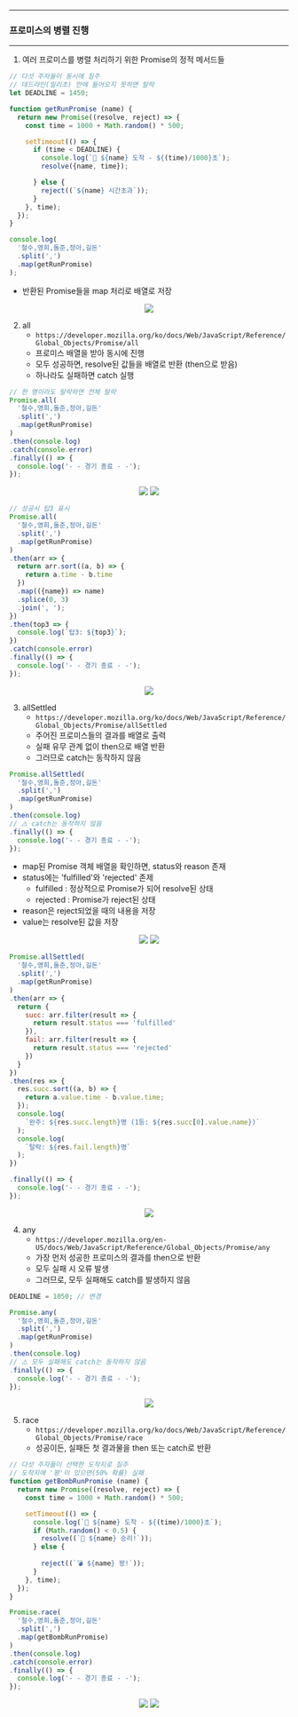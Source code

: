 -----
### 프로미스의 병렬 진행
-----
1. 여러 프로미스를 병렬 처리하기 위한 Promise의 정적 메서드들
```js
// 다섯 주자들이 동시에 질주
// 데드라인(밀리초) 안에 들어오지 못하면 탈락
let DEADLINE = 1450;

function getRunPromise (name) {
  return new Promise((resolve, reject) => {
    const time = 1000 + Math.random() * 500;

    setTimeout(() => {
      if (time < DEADLINE) {
        console.log(`🚩 ${name} 도착 - ${(time)/1000}초`);
        resolve({name, time});

      } else {
        reject((`${name} 시간초과`));
      }
    }, time);
  });
}

console.log(
  '철수,영희,돌준,정아,길돈'
  .split(',')
  .map(getRunPromise)
);
```
  - 반환된 Promise들을 map 처리로 배열로 저장
<div align="center">
<img src="https://github.com/sooyounghan/JavaScript/assets/34672301/226d3a6c-355e-4936-8655-9b266198c094">
</div>

2. all
   - ```https://developer.mozilla.org/ko/docs/Web/JavaScript/Reference/Global_Objects/Promise/all```
   - 프로미스 배열을 받아 동시에 진행
   - 모두 성공하면, resolve된 값들을 배열로 반환 (then으로 받음)
   - 하나라도 실패하면 catch 실행
```js
// 한 명이라도 탈락하면 전체 탈락
Promise.all(
  '철수,영희,돌준,정아,길돈'
  .split(',')
  .map(getRunPromise)
)
.then(console.log)
.catch(console.error)
.finally(() => {
  console.log('- - 경기 종료 - -');
});
```
<div align="center">
<img src="https://github.com/sooyounghan/JavaScript/assets/34672301/a6aa2f26-e829-4a47-90b1-373b8501559d">
<img src="https://github.com/sooyounghan/JavaScript/assets/34672301/9b034dfa-fa41-44b9-8470-01f25d8751ef">
</div>

```js
// 성공시 탑3 표시
Promise.all(
  '철수,영희,돌준,정아,길돈'
  .split(',')
  .map(getRunPromise)
)
.then(arr => {
  return arr.sort((a, b) => {
    return a.time - b.time
  })
  .map(({name}) => name)
  .splice(0, 3)
  .join(', ');
})
.then(top3 => {
  console.log(`탑3: ${top3}`);
})
.catch(console.error)
.finally(() => {
  console.log('- - 경기 종료 - -');
});
```
<div align="center">
<img src="https://github.com/sooyounghan/JavaScript/assets/34672301/f56f1fd4-b3d6-4510-a6e1-822ac8b07219">
</div>

3. allSettled
   - ```https://developer.mozilla.org/ko/docs/Web/JavaScript/Reference/Global_Objects/Promise/allSettled```
   - 주어진 프로미스들의 결과를 배열로 출력
   - 실패 유무 관계 없이 then으로 배열 반환
   - 그러므로 catch는 동작하지 않음
   
```js
Promise.allSettled(
  '철수,영희,돌준,정아,길돈'
  .split(',')
  .map(getRunPromise)
)
.then(console.log)
// ⚠️ catch는 동작하지 않음
.finally(() => {
  console.log('- - 경기 종료 - -');
});
```
  - map된 Promise 객체 배열을 확인하면, status와 reason 존재
  - status에는 'fulfilled'와 'rejected' 존제
    + fulfilled : 정상적으로 Promise가 되어 resolve된 상태
    + rejected : Promise가 reject된 상태
  - reason은 reject되었을 때의 내용을 저장
  - value는 resolve된 값을 저장
    
<div align="center">
<img src="https://github.com/sooyounghan/JavaScript/assets/34672301/14c397a8-8474-40d6-88a0-d0f053cb8079">
<img src="https://github.com/sooyounghan/JavaScript/assets/34672301/597175d2-37dd-430c-8b30-e13b58dc18dd">
</div>

```js
Promise.allSettled(
  '철수,영희,돌준,정아,길돈'
  .split(',')
  .map(getRunPromise)
)
.then(arr => {
  return {
    succ: arr.filter(result => {
      return result.status === 'fulfilled'
    }),
    fail: arr.filter(result => {
      return result.status === 'rejected'
    })
  }
})
.then(res => {
  res.succ.sort((a, b) => {
    return a.value.time - b.value.time;
  });
  console.log(
    `완주: ${res.succ.length}명 (1등: ${res.succ[0].value.name})`
  );
  console.log(
    `탈락: ${res.fail.length}명`
  );
})

.finally(() => {
  console.log('- - 경기 종료 - -');
});
```
<div align="center">
<img src="https://github.com/sooyounghan/JavaScript/assets/34672301/da4f9181-0666-4467-beb2-e20ea3755483">
</div>

4. any
   - ```https://developer.mozilla.org/en-US/docs/Web/JavaScript/Reference/Global_Objects/Promise/any```
   - 가장 먼저 성공한 프로미스의 결과를 then으로 반환
   - 모두 실패 시 오류 발생
   - 그러므로, 모두 실패해도 catch를 발생하지 않음
```js
DEADLINE = 1050; // 변경
```
```js
Promise.any(
  '철수,영희,돌준,정아,길돈'
  .split(',')
  .map(getRunPromise)
)
.then(console.log)
// ⚠️ 모두 실패해도 catch는 동작하지 않음
.finally(() => {
  console.log('- - 경기 종료 - -');
});
```
<div align="center">
<img src="https://github.com/sooyounghan/JavaScript/assets/34672301/80c3ecfb-c626-44a6-8152-86d1360903f1">
</div>

5. race
   - ```https://developer.mozilla.org/ko/docs/Web/JavaScript/Reference/Global_Objects/Promise/race```
   - 성공이든, 실패든 첫 결과물을 then 또는 catch로 반환
```js
// 다섯 주자들이 선택한 도착지로 질주
// 도착지에 '꽝'이 있으면(50% 확률) 실패
function getBombRunPromise (name) {
  return new Promise((resolve, reject) => {
    const time = 1000 + Math.random() * 500;

    setTimeout(() => {
      console.log(`🚩 ${name} 도착 - ${(time)/1000}초`);
      if (Math.random() < 0.5) {
        resolve((`🙌 ${name} 승리!`));
      } else {
        
        reject((`💣 ${name} 꽝!`));
      }
    }, time);
  });
}

Promise.race(
  '철수,영희,돌준,정아,길돈'
  .split(',')
  .map(getBombRunPromise)
)
.then(console.log)
.catch(console.error)
.finally(() => {
  console.log('- - 경기 종료 - -');
});
```
<div align="center">
<img src="https://github.com/sooyounghan/JavaScript/assets/34672301/fe6b7ee1-125a-4c46-ab88-2c6804ec135f">
<img src="https://github.com/sooyounghan/JavaScript/assets/34672301/8f3df950-e1f0-469d-a4a0-682de54da809">
</div>

